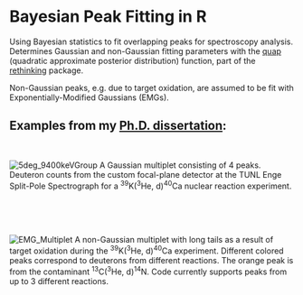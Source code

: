 # Bayesian Peak Fitting in R
Using Bayesian statistics to fit overlapping peaks for spectroscopy analysis. Determines Gaussian and non-Gaussian fitting parameters with the [quap](https://www.rdocumentation.org/packages/rethinking/versions/2.13/topics/quap) (quadratic approximate posterior distribution) function, part of the [rethinking](https://github.com/rmcelreath/rethinking) package.

Non-Gaussian peaks, e.g. due to target oxidation, are assumed to be fit with Exponentially-Modified Gaussians (EMGs).

## Examples from my [Ph.D. dissertation](https://github.com/Willcarr99/PhDThesis):

</br>

![5deg_9400keVGroup](https://github.com/Willcarr99/BayeSpec-Analysis/assets/55559733/e3e59b3d-784d-49fe-8ae2-5e8b0d4ef19e)
A Gaussian multiplet consisting of 4 peaks. Deuteron counts from the custom focal-plane detector at the TUNL Enge Split-Pole Spectrograph for a <sup>39</sup>K(<sup>3</sup>He, d)<sup>40</sup>Ca nuclear reaction experiment.

</br></br></br>

![EMG_Multiplet](https://github.com/Willcarr99/BayeSpec-Analysis/assets/55559733/53b9dabb-a7d9-4506-9f44-ef377499be6b)
A non-Gaussian multiplet with long tails as a result of target oxidation during the <sup>39</sup>K(<sup>3</sup>He, d)<sup>40</sup>Ca experiment. Different colored peaks correspond to deuterons from different reactions. The orange peak is from the contaminant <sup>13</sup>C(<sup>3</sup>He, d)<sup>14</sup>N. Code currently supports peaks from up to 3 different reactions.
